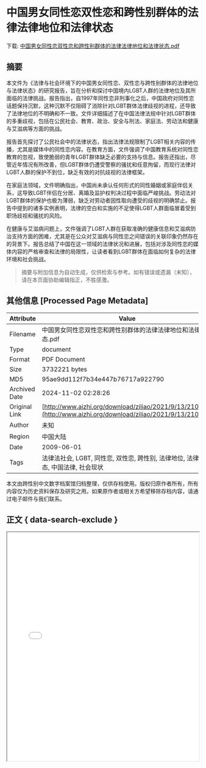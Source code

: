 # 中国男女同性恋双性恋和跨性别群体的法律法律地位和法律状态

<!-- tcd_download_link -->
下载: <a href="../中国男女同性恋双性恋和跨性别群体的法律法律地位和法律状态.pdf" download>中国男女同性恋双性恋和跨性别群体的法律法律地位和法律状态.pdf</a>
<!-- tcd_download_link_end -->

## 摘要

<!-- tcd_abstract -->
本文件为《法律与社会环境下的中国男女同性恋、双性恋与跨性别群体的法律地位与法律状态》的研究报告，旨在分析和探讨中国境内LGBT人群的法律地位及其所面临的法律挑战。报告指出，自1997年同性恋非刑事化之后，中国政府对同性恋话题保持沉默，这种沉默不仅阻碍了消除针对LGBT群体法律歧视的进程，还导致了法律地位的不明确和不一致。文件详细描述了在中国法律法规中针对LGBT群体的多重歧视，包括在公民社会、教育、政治、安全与刑法、家庭法、劳动法和健康与艾滋病等方面的挑战。

报告首先探讨了公民社会中的法律状态，指出法律法规限制了LGBT相关内容的传播，尤其是媒体中的同性恋内容。在教育方面，文件强调了中国教育系统对同性恋教育的忽视，致使脆弱的青年LGBT群体缺乏必要的支持与信息。报告还指出，尽管近年情况有所改善，但LGBT群体仍遭受警察的骚扰和任意拘留，而现行法律对LGBT人群的保护不到位，缺乏有效的对抗歧视的法律框架。

在家庭法领域，文件明确指出，中国尚未承认任何形式的同性婚姻或家庭伴侣关系，这导致LGBT伴侣在分居、离婚及监护权判决过程中面临严峻挑战。劳动法对LGBT群体的保护也极为薄弱，缺乏对劳动者因性取向遭受的歧视的明确禁止。报告中提到的诸多实例表明，法律的空白和实施的不足使得LGBT人群面临冒着受到职场歧视和骚扰的风险。

在健康与艾滋病问题上，文件强调了LGBT人群在获取准确的健康信息和艾滋病防治支持方面的困难，尤其是在公众对艾滋病与同性恋之间错误的关联印象仍然存在的背景下。报告总结了中国在这一领域的法律状况和进展，包括对涉及同性恋的媒体内容的严格审查和法律的局限性，让读者看到LGBT群体在面临如何复杂的法律环境和社会挑战。

<!-- tcd_abstract_end -->

> 摘要与附加信息为自动生成，仅供检索与参考。如有错误或遗漏（未知），请在本页面协助编辑指正，不胜感激。

## 其他信息 [Processed Page Metadata]

| Attribute       | Value                                  |
|-----------------|----------------------------------------|
| Filename        | 中国男女同性恋双性恋和跨性别群体的法律法律地位和法律状态.pdf                             |
| Type            | document                                 |
| Format          | PDF Document                               |
| Size            | 3732221 bytes                           |
| MD5             | 95ae9dd112f7b34e447b76717a922790                                  |
| Archived Date   | 2024-11-02 02:28:26                             |
| Original Link   | [http://www.aizhi.org/download/ziliao/2021/9/13/210.pdf](http://www.aizhi.org/download/ziliao/2021/9/13/210.pdf)                         |
| Author          | 未知                               |
| Region          | 中国大陆                               |
| Date            | 2009-06-01                                 |
| Tags            | 法律法社会, LGBT, 同性恋, 双性恋, 跨性别, 法律地位, 法律状态, 中国法律, 社会现状                                 |

本文由跨性别中文数字档案馆归档整理，仅供存档使用。版权归原作者所有，所有内容仅为历史资料保存及研究之用。如果原作者或相关方希望移除存档内容，请通过电子邮件与我们联系。

## 正文 { data-search-exclude }

<!-- tcd_main_text -->
<iframe src="../中国男女同性恋双性恋和跨性别群体的法律法律地位和法律状态.pdf" width="100%" height="600px">
    <p>无法显示PDF，请下载查看。</p>
</iframe>
<!-- tcd_main_text_end -->

